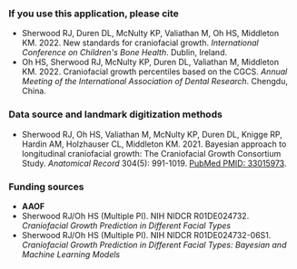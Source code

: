 ### If you use this application, please cite

- Sherwood RJ, Duren DL, McNulty KP, Valiathan M, Oh HS, Middleton KM. 2022. New standards for craniofacial growth. *International Conference on Children's Bone Health*. Dublin, Ireland.
- Oh HS, Sherwood RJ, McNulty KP, Duren DL, Valiathan M, Middleton KM. 2022. Craniofacial growth percentiles based on the CGCS. *Annual Meeting of the International Association of Dental Research*. Chengdu, China.

### Data source and landmark digitization methods

- Sherwood RJ, Oh HS, Valiathan M, McNulty KP, Duren DL, Knigge RP, Hardin AM, Holzhauser CL, Middleton KM. 2021. Bayesian approach to longitudinal craniofacial growth: The Craniofacial Growth Consortium Study. *Anatomical Record* 304(5): 991-1019. [PubMed PMID: 33015973](https://www.ncbi.nlm.nih.gov/pmc/articles/PMC8577187/).

### Funding sources

- **AAOF**
- Sherwood RJ/Oh HS (Multiple PI). NIH NIDCR R01DE024732. *Craniofacial Growth Prediction in Different Facial Types*
- Sherwood RJ/Oh HS (Multiple PI). NIH NIDCR R01DE024732-06S1. *Craniofacial Growth Prediction in Different Facial Types: Bayesian and Machine Learning Models*
